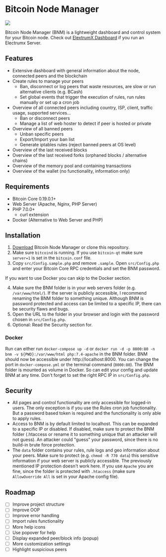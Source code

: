 # Bitcoin Node Manager

![](https://user-images.githubusercontent.com/13236924/102018547-2c11e800-3d6e-11eb-96bb-e0bccf76977e.png)

Bitcoin Node Manager (BNM) is a lightweight dashboard and control system for your Bitcoin node. Check out [ElextrumX Dashboard](https://github.com/Mirobit/electrumx-dashboard) if you run an Electrumx Server.

## Features

- Extensive dashboard with general information about the node, connected peers and the blockchain
- Create rules to manage your peers
  - Ban, disconnect or log peers that waste resources, are slow or run alternative clients (e.g. BCash)
  - Set global events that trigger the execution of rules, run rules manually or set up a cron job
- Overview of all connected peers including country, ISP, client, traffic usage, supported services...
  - Ban or disconnect peers
  - Manage a list of web hoster to detect if peer is hosted or private
- Overview of all banned peers
  - Unban specific peers
  - Export/Import your ban list
  - Generate iptables rules (reject banned peers at OS level)
- Overview of the last received blocks
- Overview of the last received forks (orphaned blocks / alternative chains)
- Overview of the memory pool and containing transactions
- Overview of the wallet (no functionality, information only)

## Requirements

- Bitcoin Core 0.19.0.1+
- Web Server (Apache, Nginx, PHP Server)
- PHP 7.0.0+
  - curl extension
- Docker (Alternative to Web Server and PHP)

## Installation

1. [Download](https://github.com/Mirobit/bitcoin-node-manager/releases) Bitcoin Node Manager or clone this repository.
2. Make sure `bitcoind` is running. If you use `bitcoin-qt` make sure `server=1` is set in the `bitcoin.conf` file.
3. Copy `src/Config.sample.php` and remove `.sample`. Open `src/Config.php` and enter your Bitcoin Core RPC credentials and set the BNM password.

If you want to use Docker you can skip to the Docker section.

4. Make sure the BNM folder is in your web servers folder (e.g. `/var/www/html/`). If the server is publicly accessible, I recommend renaming the BNM folder to something unique. Although BNM is password protected and access can be limited to a specific IP, there can be security flaws and bugs.
5. Open the URL to the folder in your browser and login with the password chosen in `src/Config.php`.
6. Optional: Read the Security section for.

### Docker

Run can either run `docker-compose up -d` or `docker run -d -p 8000:80 -n bnm -v ${PWD}:/var/www/html php:7.4-apache` in the BNM folder. BNM should now be accessible under http://localhost:8000. You can change the port in `docker-compose.yml` or the terminal command (`8000:80`). The BNM folder is mounted as volume in Docker. So can edit your config and update BNM at any time. Don't forget to set the right RPC IP in `src/Config.php`.

## Security

- All pages and control functionality are only accessible for logged-in users. The only exception is if you use the Rules cron job functionality. But a password based token is required and the functionality is only able to apply rules.
- Access to BNM is by default limited to localhost. This can be expanded to a specific IP or disabled. If disabled, make sure to protect the BNM folder (.htaccess or rename it to something unique that an attacker will not guess). An attacker could "guess" your password, since there is no build-in brute force protection.
- The `data` folder contains your rules, rule logs and geo information about your peers. Make sure to protect (e.g. `chmod -R 770 data`) this sensitive information if your web server is publicly accessible. The previously mentioned IP protection doesn't work here. If you use `Apache` you are fine, since the folder is protected with `.htaccess` (make sure `AllowOverride All` is set in your Apache config file).

## Roadmap

- [ ] Improve project structure
- [ ] Improve OOP
- [ ] Improve error handling
- [ ] Import rules functionality
- [ ] More help icons
- [ ] Use popover for help
- [ ] Display expanded peer/block info (popup)
- [ ] More customization settings
- [ ] Highlight suspicious peers
